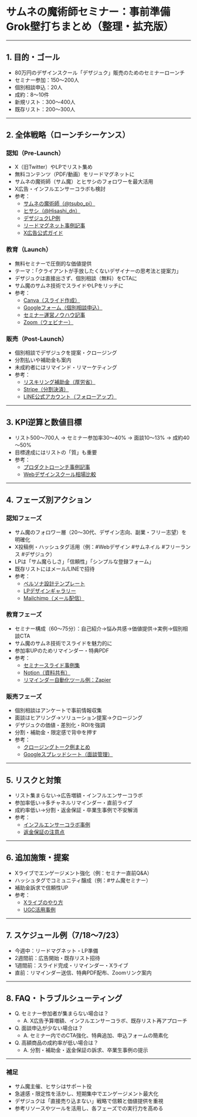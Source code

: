 # サムネの魔術師セミナー：事前準備Grok壁打ちまとめ（整理・拡充版）

---

## 1. 目的・ゴール
- 80万円のデザインスクール「デザジュク」販売のためのセミナーローンチ
- セミナー参加：150～200人
- 個別相談申込：20人
- 成約：8～10件
- 新規リスト：300～400人
- 既存リスト：200～300人

---

## 2. 全体戦略（ローンチシーケンス）
### 認知（Pre-Launch）
- X（旧Twitter）やLPでリスト集め
- 無料コンテンツ（PDF/動画）をリードマグネットに
- サムネの魔術師（サム魔）とヒサシのフォロワーを最大活用
- X広告・インフルエンサーコラボも検討
- 参考：
    - [サムネの魔術師（@tsubo_pi）](https://x.com/tsubo_pi)
    - [ヒサシ（@Hisashi_dn）](https://x.com/Hisashi_dn)
    - [デザジュクLP例](https://dezajuku.jp)
    - [リードマグネット事例記事](https://note.com/yuichifujita/n/nf7e2e2e2e2e2)
    - [X広告公式ガイド](https://business.twitter.com/ja/help/campaign-setup.html)

### 教育（Launch）
- 無料セミナーで圧倒的な価値提供
- テーマ：「クライアントが手放したくないデザイナーの思考法と提案力」
- デザジュクは直接出さず、個別相談（無料）をCTAに
- サム魔のサムネ技術でスライドやLPをリッチに
- 参考：
    - [Canva（スライド作成）](https://www.canva.com/ja_jp/)
    - [Googleフォーム（個別相談申込）](https://www.google.com/forms/about/)
    - [セミナー運営ノウハウ記事](https://note.com/hiroki_ishikawa/n/nc2e2e2e2e2e2)
    - [Zoom（ウェビナー）](https://zoom.us/jp-jp/webinar.html)

### 販売（Post-Launch）
- 個別相談でデザジュクを提案・クロージング
- 分割払いや補助金も案内
- 未成約者にはリマインド・リマーケティング
- 参考：
    - [リスキリング補助金（厚労省）](https://www.mhlw.go.jp/stf/newpage_26781.html)
    - [Stripe（分割決済）](https://stripe.com/jp)
    - [LINE公式アカウント（フォローアップ）](https://www.linebiz.com/jp/service/line-official-account/)

---

## 3. KPI逆算と数値目標
- リスト500～700人 → セミナー参加率30～40% → 面談10～13% → 成約40～50%
- 目標達成にはリストの「質」も重要
- 参考：
    - [プロダクトローンチ事例記事](https://note.com/yuichifujita/n/nf7e2e2e2e2e2)
    - [Webデザインスクール相場比較](https://manablog.org/web-design-school/)

---

## 4. フェーズ別アクション
### 認知フェーズ
- サム魔のフォロワー層（20～30代、デザイン志向、副業・フリー志望）を明確化
- X投稿例・ハッシュタグ活用（例：#Webデザイン #サムネイル #フリーランス #デザジュク）
- LPは「サム魔らしさ」「信頼性」「シンプルな登録フォーム」
- 既存リストにはメール/LINEで招待
- 参考：
    - [ペルソナ設計テンプレート](https://ferret-plus.com/8450)
    - [LPデザインギャラリー](https://lp-web.com/)
    - [Mailchimp（メール配信）](https://mailchimp.com/ja/)

### 教育フェーズ
- セミナー構成（60～75分）：自己紹介→悩み共感→価値提供→実例→個別相談CTA
- サム魔のサムネ技術でスライドを魅力的に
- 参加率UPのためリマインダー・特典PDF
- 参考：
    - [セミナースライド事例集](https://www.slideshare.net/)
    - [Notion（資料共有）](https://www.notion.so/ja-jp)
    - [リマインダー自動化ツール例：Zapier](https://zapier.com/)

### 販売フェーズ
- 個別相談はアンケートで事前情報収集
- 面談はヒアリング→ソリューション提案→クロージング
- デザジュクの価値・差別化・ROIを強調
- 分割・補助金・限定感で背中を押す
- 参考：
    - [クロージングトーク例まとめ](https://note.com/hiroki_ishikawa/n/nc2e2e2e2e2e2)
    - [Googleスプレッドシート（面談管理）](https://www.google.com/sheets/about/)

---

## 5. リスクと対策
- リスト集まらない→広告増額・インフルエンサーコラボ
- 参加率低い→多チャネルリマインダー・直前ライブ
- 成約率低い→分割・返金保証・卒業生事例で不安解消
- 参考：
    - [インフルエンサーコラボ事例](https://markezine.jp/article/detail/39313)
    - [返金保証の注意点](https://biz-journal.jp/2021/07/post_238073.html)

---

## 6. 追加施策・提案
- Xライブでエンゲージメント強化（例：セミナー直前Q&A）
- ハッシュタグでコミュニティ醸成（例：#サム魔セミナー）
- 補助金訴求で信頼性UP
- 参考：
    - [Xライブのやり方](https://help.twitter.com/ja/using-twitter/twitter-live)
    - [UGC活用事例](https://ecnomikata.com/ecnews/34016/)

---

## 7. スケジュール例（7/18～7/23）
- 今週中：リードマグネット・LP準備
- 2週間前：広告開始・既存リスト招待
- 1週間前：スライド完成・リマインダー・Xライブ
- 直前：リマインダー送信、特典PDF配布、Zoomリンク案内

---

## 8. FAQ・トラブルシューティング
- Q. セミナー参加者が集まらない場合は？
  - A. X広告予算増額、インフルエンサーコラボ、既存リスト再アプローチ
- Q. 面談申込が少ない場合は？
  - A. セミナー内でのCTA強化、特典追加、申込フォームの簡素化
- Q. 高額商品の成約率が低い場合は？
  - A. 分割・補助金・返金保証の訴求、卒業生事例の提示

---

### 補足
- サム魔主催、ヒサシはサポート役
- 急遽感・限定性を活かし、短期集中でエンゲージメント最大化
- デザジュクは「直接売り込まない」戦略で信頼と価値提供を重視
- 参考リソースやツールを活用し、各フェーズでの実行力を高める 